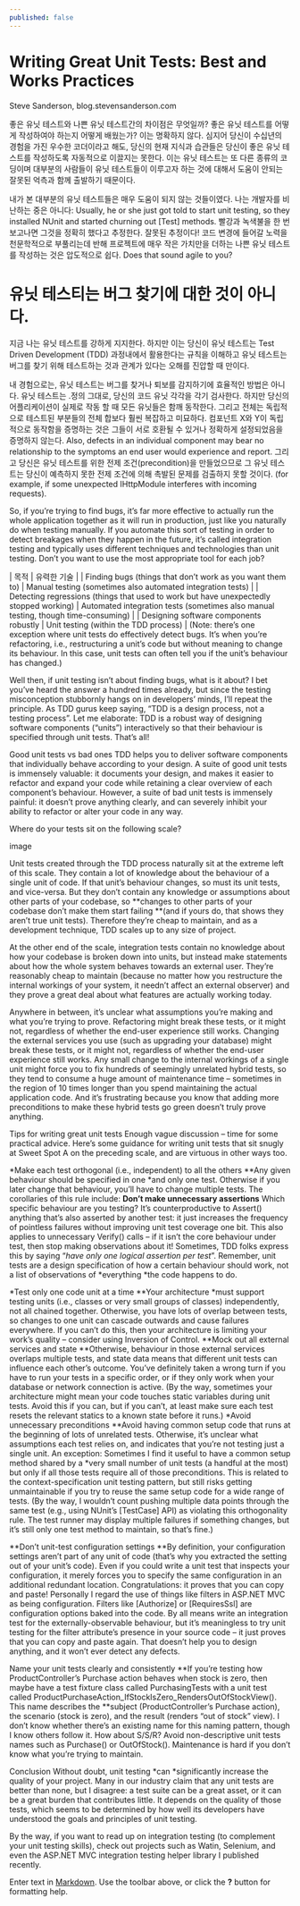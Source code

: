 ```yaml
---
published: false
---
```



# Writing Great Unit Tests: Best and Works Practices
Steve Sanderson, blog.stevensanderson.com

좋은 유닛 테스트와 나쁜 유닛 테스트간의 차이점은 무엇일까? 좋은 유닛 테스트를 어떻게 작성하여야 하는지 어떻게 배웠는가? 이는 명확하지 않다. 심지어 당신이 수십년의 경험을 가진 우수한 코더이라고 해도, 당신의 현재 지식과 습관들은 당신이 좋은 유닛 테스트를 작성하도록 자동적으로 이끌지는 못한다. 이는 유닛 테스트는 또 다른 종류의 코딩이며 대부분의 사람들이 유닛 테스트들이 이루고자 하는 것에 대해서 도움이 안되는 잘못된 억측과 함께 출발하기 때문이다.

내가 본 대부분의 유닛 테스트들은 매우 도움이 되지 않는 것들이였다. 나는 개발자를 비난하는 중은 아니다: Usually, he or she just got told to start unit testing, so they installed NUnit and started churning out [Test] methods. 빨강과 녹색불을 한 번 보고나면 그것을 정확히 했다고 추정한다. 잘못된 추정이다! 코드 변경에 들어갈 노력을 천문학적으로 부풀리는데 반해 프로젝트에 매우 작은 가치만을 더하는 나쁜 유닛 테스트를 작성하는 것은 압도적으로 쉽다. Does that sound agile to you?

# 유닛 테스티는 버그 찾기에 대한 것이 아니다.
지금 나는 유닛 테스트를 강하게 지지한다. 하지만 이는 당신이 유닛 테스트는 Test Driven Development (TDD) 과정내에서 활용한다는 규칙을 이해하고 유닛 테스트는 버그를 찾기 위해 테스트하는 것과 관계가 있다는 오해를 진압할 때 만이다.

내 경험으로는, 유닛 테스트는 버그를 찾거나 퇴보를 감지하기에 효율적인 방법은 아니다. 유닛 테스트는 .정의 그대로, 당신의 코드 유닛 각각을 각기 검사한다. 하지만 당신의 어플리케이션이 실제로 작동 할 때 모든 유닛들은 함깨 동작한다. 그리고 전체는 독립적으로 테스트된 부분들의 전체 합보다 훨씬 복잡하고 미묘하다. 컴포넌트 X와 Y이 독립적으로 동작함을 증명하는 것은 그들이 서로 호환될 수 있거나 정확하게 설정되었음을 증명하지 않는다. Also, defects in an individual component may bear no relationship to the symptoms an end user would experience and report. 그리고 당신은 유닛 테스트를 위한 전제 조건(precondition)을 만들었으므로 그 유닛 테스트는 당신이 예측하지 못한 전제 조건에 의해 촉발된 문제를 검출하지 못할 것이다. (for example, if some unexpected IHttpModule interferes with incoming requests).

So, if you’re trying to find bugs, it’s far more effective to actually run the whole application together as it will run in production, just like you naturally do when testing manually. If you automate this sort of testing in order to detect breakages when they happen in the future, it’s called integration testing and typically uses different techniques and technologies than unit testing. Don’t you want to use the most appropriate tool for each job?


| 목적 |	유력한 기술 |
| Finding bugs (things that don’t work as you want them to)	| Manual testing (sometimes also automated integration tests) | 
| Detecting regressions (things that used to work but have unexpectedly stopped working) | Automated integration tests (sometimes also manual testing, though time-consuming) |
| Designing software components robustly | Unit testing (within the TDD process) |
(Note: there’s one exception where unit tests do effectively detect bugs. It’s when you’re refactoring, i.e., restructuring a unit’s code but without meaning to change its behaviour. In this case, unit tests can often tell you if the unit’s behaviour has changed.)

Well then, if unit testing isn’t about finding bugs, what is it about?
I bet you’ve heard the answer a hundred times already, but since the testing misconception stubbornly hangs on in developers’ minds, I’ll repeat the principle. As TDD gurus keep saying, “TDD is a design process, not a testing process”. Let me elaborate: TDD is a robust way of designing software components (“units”) interactively so that their behaviour is specified through unit tests. That’s all!

Good unit tests vs bad ones
TDD helps you to deliver software components that individually behave according to your design. A suite of good unit tests is immensely valuable: it documents your design, and makes it easier to refactor and expand your code while retaining a clear overview of each component’s behaviour. However, a suite of bad unit tests is immensely painful: it doesn’t prove anything clearly, and can severely inhibit your ability to refactor or alter your code in any way.

Where do your tests sit on the following scale?

image

Unit tests created through the TDD process naturally sit at the extreme left of this scale. They contain a lot of knowledge about the behaviour of a single unit of code. If that unit’s behaviour changes, so must its unit tests, and vice-versa. But they don’t contain any knowledge or assumptions about other parts of your codebase, so **changes to other parts of your codebase don’t make them start failing **(and if yours do, that shows they aren’t true unit tests). Therefore they’re cheap to maintain, and as a development technique, TDD scales up to any size of project.

At the other end of the scale, integration tests contain no knowledge about how your codebase is broken down into units, but instead make statements about how the whole system behaves towards an external user. They’re reasonably cheap to maintain (because no matter how you restructure the internal workings of your system, it needn’t affect an external observer) and they prove a great deal about what features are actually working today.

Anywhere in between, it’s unclear what assumptions you’re making and what you’re trying to prove. Refactoring might break these tests, or it might not, regardless of whether the end-user experience still works. Changing the external services you use (such as upgrading your database) might break these tests, or it might not, regardless of whether the end-user experience still works. Any small change to the internal workings of a single unit might force you to fix hundreds of seemingly unrelated hybrid tests, so they tend to consume a huge amount of maintenance time – sometimes in the region of 10 times longer than you spend maintaining the actual application code. And it’s frustrating because you know that adding more preconditions to make these hybrid tests go green doesn’t truly prove anything.

Tips for writing great unit tests
Enough vague discussion – time for some practical advice. Here’s some guidance for writing unit tests that sit snugly at Sweet Spot A on the preceding scale, and are virtuous in other ways too.

*Make each test orthogonal (i.e., independent) to all the others 
**Any given behaviour should be specified in one *and only one test. Otherwise if you later change that behaviour, you’ll have to change multiple tests. The corollaries of this rule include: 
**Don’t make unnecessary assertions** Which specific behaviour are you testing? It’s counterproductive to Assert() anything that’s also asserted by another test: it just increases the frequency of pointless failures without improving unit test coverage one bit. This also applies to unnecessary Verify() calls – if it isn’t the core behaviour under test, then stop making observations about it! Sometimes, TDD folks express this by saying “*have only one logical assertion per test*”. Remember, unit tests are a design specification of how a certain behaviour should work, not a list of observations of *everything *the code happens to do. </li>

*Test only one code unit at a time 
**Your architecture *must support testing units (i.e., classes or very small groups of classes) independently, not all chained together. Otherwise, you have lots of overlap between tests, so changes to one unit can cascade outwards and cause failures everywhere. 
If you can’t do this, then your architecture is limiting your work’s quality – consider using Inversion of Control.
**Mock out all external services and state 
**Otherwise, behaviour in those external services overlaps multiple tests, and state data means that different unit tests can influence each other’s outcome. 
You’ve definitely taken a wrong turn if you have to run your tests in a specific order, or if they only work when your database or network connection is active. 
(By the way, sometimes your architecture might mean your code touches static variables during unit tests. Avoid this if you can, but if you can’t, at least make sure each test resets the relevant statics to a known state before it runs.)
*Avoid unnecessary preconditions 
**Avoid having common setup code that runs at the beginning of lots of unrelated tests. Otherwise, it’s unclear what assumptions each test relies on, and indicates that you’re not testing just a single unit. 
An exception: Sometimes I find it useful to have a common setup method shared by a *very small number of unit tests (a handful at the most) but only if all those tests require all of those preconditions. This is related to the context-specification unit testing pattern, but still risks getting unmaintainable if you try to reuse the same setup code for a wide range of tests.
(By the way, I wouldn’t count pushing multiple data points through the same test (e.g., using NUnit’s [TestCase] API) as violating this orthogonality rule. The test runner may display multiple failures if something changes, but it’s still only one test method to maintain, so that’s fine.) </li>

**Don’t unit-test configuration settings 
**By definition, your configuration settings aren’t part of any unit of code (that’s why you extracted the setting out of your unit’s code). Even if you could write a unit test that inspects your configuration, it merely forces you to specify the same configuration in an additional redundant location. Congratulations: it proves that you can copy and paste! Personally I regard the use of things like filters in ASP.NET MVC as being configuration. Filters like [Authorize] or [RequiresSsl] are configuration options baked into the code. By all means write an integration test for the externally-observable behaviour, but it’s meaningless to try unit testing for the filter attribute’s presence in your source code – it just proves that you can copy and paste again. That doesn’t help you to design anything, and it won’t ever detect any defects. </li>

Name your unit tests clearly and consistently 
**If you’re testing how ProductController’s Purchase action behaves when stock is zero, then maybe have a test fixture class called PurchasingTests with a unit test called ProductPurchaseAction_IfStockIsZero_RendersOutOfStockView(). This name describes the **subject (ProductController’s Purchase action), the scenario (stock is zero), and the result (renders “out of stock” view). I don’t know whether there’s an existing name for this naming pattern, though I know others follow it. How about S/S/R?  Avoid non-descriptive unit tests names such as Purchase() or OutOfStock(). Maintenance is hard if you don’t know what you’re trying to maintain. </li> </ul>

Conclusion
Without doubt, unit testing *can *significantly increase the quality of your project. Many in our industry claim that any unit tests are better than none, but I disagree: a test suite can be a great asset, or it can be a great burden that contributes little. It depends on the quality of those tests, which seems to be determined by how well its developers have understood the goals and principles of unit testing.

By the way, if you want to read up on integration testing (to complement your unit testing skills), check out projects such as Watin, Selenium, and even the ASP.NET MVC integration testing helper library I published recently.

Enter text in [Markdown](http://daringfireball.net/projects/markdown/). Use the toolbar above, or click the **?** button for formatting help.
